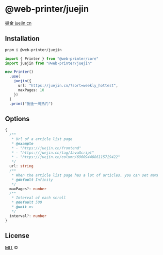 # @web-printer/juejin

[掘金 juejin.cn](https://juejin.cn/)

## Installation
```bash
pnpm i @web-printer/juejin
```

```ts
import { Printer } from "@web-printer/core"
import juejin from "@web-printer/juejin"

new Printer()
  .use(
    juejin({
      url: "https://juejin.cn/?sort=weekly_hottest",
      maxPages: 10
    })
  )
  .print("掘金一周热门")
```

## Options

```ts
{
  /**
   * Url of a article list page
   * @example
   * - "https://juejin.cn/frontend"
   * - "https://juejin.cn/tag/JavaScript"
   * - "https://juejin.cn/column/6960944886115729422"
   */
  url: string
  /**
   * When the article list page has a lot of articles, you can set maxPages to limit, especially endless loading.
   * @default Infinity
   */
  maxPages?: number
  /**
   * Interval of each scroll
   * @default 500
   * @unit ms
   */
  interval?: number
}
```

## License

<a href="../../LICENSE">MIT</a> <span>©</span> <a href="https://github.com/ourongxing"><img width=15 src="https://avatars.githubusercontent.com/u/48356807?v=4"></a>
